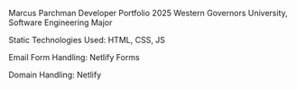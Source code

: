 Marcus Parchman 
Developer Portfolio 2025
Western Governors University, Software Engineering Major

Static Technologies Used: 
HTML, CSS, JS

Email Form Handling: 
Netlify Forms 

Domain Handling: 
Netlify 
